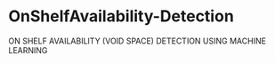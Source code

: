 # OnShelfAvailability-Detection
ON SHELF AVAILABILITY (VOID SPACE) DETECTION USING MACHINE LEARNING
